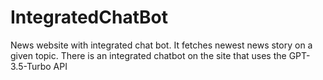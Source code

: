 # IntegratedChatBot
News website with integrated chat bot. It fetches newest news story on a given topic. There is an integrated chatbot on the site that uses the GPT-3.5-Turbo API
